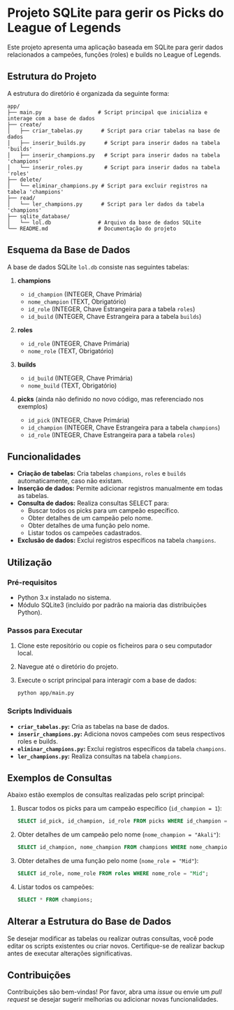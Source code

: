 # Projeto SQLite para gerir os Picks do League of Legends

Este projeto apresenta uma aplicação baseada em SQLite para gerir dados relacionados a campeões, funções (roles) e builds no League of Legends.

## Estrutura do Projeto

A estrutura do diretório é organizada da seguinte forma:

```
app/
├── main.py                  # Script principal que inicializa e interage com a base de dados
├── create/
│   ├── criar_tabelas.py      # Script para criar tabelas na base de dados
│   ├── inserir_builds.py      # Script para inserir dados na tabela 'builds'
│   ├── inserir_champions.py   # Script para inserir dados na tabela 'champions'
│   └── inserir_roles.py       # Script para inserir dados na tabela 'roles'
├── delete/
│   └── eliminar_champions.py # Script para excluir registros na tabela 'champions'
├── read/
│   └── ler_champions.py      # Script para ler dados da tabela 'champions'
├── sqlite_database/
│   └── lol.db               # Arquivo da base de dados SQLite
└── README.md                # Documentação do projeto
```

## Esquema da Base de Dados

A base de dados SQLite `lol.db` consiste nas seguintes tabelas:

1. **champions**
   - `id_champion` (INTEGER, Chave Primária)
   - `nome_champion` (TEXT, Obrigatório)
   - `id_role` (INTEGER, Chave Estrangeira para a tabela `roles`)
   - `id_build` (INTEGER, Chave Estrangeira para a tabela `builds`)

2. **roles**
   - `id_role` (INTEGER, Chave Primária)
   - `nome_role` (TEXT, Obrigatório)

3. **builds**
   - `id_build` (INTEGER, Chave Primária)
   - `nome_build` (TEXT, Obrigatório)

4. **picks** (ainda não definido no novo código, mas referenciado nos exemplos)
   - `id_pick` (INTEGER, Chave Primária)
   - `id_champion` (INTEGER, Chave Estrangeira para a tabela `champions`)
   - `id_role` (INTEGER, Chave Estrangeira para a tabela `roles`)

## Funcionalidades

- **Criação de tabelas:** Cria tabelas `champions`, `roles` e `builds` automaticamente, caso não existam.
- **Inserção de dados:** Permite adicionar registros manualmente em todas as tabelas.
- **Consulta de dados:** Realiza consultas SELECT para:
  - Buscar todos os picks para um campeão específico.
  - Obter detalhes de um campeão pelo nome.
  - Obter detalhes de uma função pelo nome.
  - Listar todos os campeões cadastrados.
- **Exclusão de dados:** Exclui registros específicos na tabela `champions`.

## Utilização

### Pré-requisitos

- Python 3.x instalado no sistema.
- Módulo SQLite3 (incluído por padrão na maioria das distribuições Python).

### Passos para Executar

1. Clone este repositório ou copie os ficheiros para o seu computador local.
2. Navegue até o diretório do projeto.
3. Execute o script principal para interagir com a base de dados:

   ```bash
   python app/main.py
   ```

### Scripts Individuais

- **`criar_tabelas.py`:** Cria as tabelas na base de dados.
- **`inserir_champions.py`:** Adiciona novos campeões com seus respectivos roles e builds.
- **`eliminar_champions.py`:** Exclui registros específicos da tabela `champions`.
- **`ler_champions.py`:** Realiza consultas na tabela `champions`.

## Exemplos de Consultas

Abaixo estão exemplos de consultas realizadas pelo script principal:

1. Buscar todos os picks para um campeão específico (`id_champion = 1`):
   ```sql
   SELECT id_pick, id_champion, id_role FROM picks WHERE id_champion = 1;
   ```

2. Obter detalhes de um campeão pelo nome (`nome_champion = "Akali"`):
   ```sql
   SELECT id_champion, nome_champion FROM champions WHERE nome_champion = "Akali";
   ```

3. Obter detalhes de uma função pelo nome (`nome_role = "Mid"`):
   ```sql
   SELECT id_role, nome_role FROM roles WHERE nome_role = "Mid";
   ```

4. Listar todos os campeões:
   ```sql
   SELECT * FROM champions;
   ```

## Alterar a Estrutura do Base de Dados

Se desejar modificar as tabelas ou realizar outras consultas, você pode editar os scripts existentes ou criar novos. Certifique-se de realizar backup antes de executar alterações significativas.

## Contribuições

Contribuições são bem-vindas! Por favor, abra uma *issue* ou envie um *pull request* se desejar sugerir melhorias ou adicionar novas funcionalidades.

